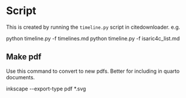 
# Script

This is created by running the `timeline.py` script in citedownloader. e.g.

python timeline.py -f timelines.md
python timeline.py -f isaric4c_list.md

## Make pdf

Use this command to convert to new pdfs. Better for including in quarto documents.

inkscape --export-type pdf *.svg 